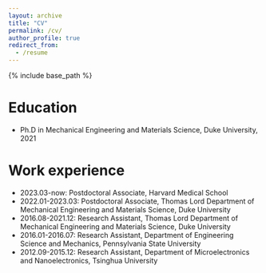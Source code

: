 ```yaml
---
layout: archive
title: "CV"
permalink: /cv/
author_profile: true
redirect_from:
  - /resume
---
```


{% include base_path %}

Education
======

* Ph.D in Mechanical Engineering and Materials Science, Duke University, 2021


Work experience
======
* 2023.03-now: Postdoctoral Associate, Harvard Medical School
* 2022.01-2023.03: Postdoctoral Associate, Thomas Lord Department of Mechanical Engineering and Materials Science, Duke University
* 2016.08-2021.12: Research Assistant, Thomas Lord Department of Mechanical Engineering and Materials Science, Duke University
* 2016.01-2016.07: Research Assistant, Department of Engineering Science and Mechanics, Pennsylvania State University
* 2012.09-2015.12: Research Assistant, Department of Microelectronics and Nanoelectronics, Tsinghua University

  

